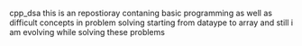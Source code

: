  cpp_dsa
this is an repostioray contaning basic programming as well as difficult concepts in problem solving starting from dataype to array and still i am evolving while solving these problems
